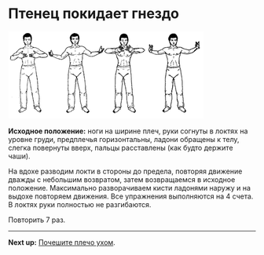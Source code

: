 # Птенец покидает гнездо

![](./img/nestling-leaves.png)

**Исходное положение:** ноги на ширине плеч, руки согнуты в локтях на уровне
груди, предплечья горизонтальны, ладони обращены к телу, слегка повернуты вверх,
пальцы расставлены (как будто держите чаши).

На вдохе разводим локти в стороны до предела, повторяя движение дважды с
небольшим возвратом, затем возвращаемся в исходное положение. Максимально
разворачиваем кисти ладонями наружу и на выдохе повторяем движения. Все
упражнения выполняются на 4 счета. В локтях руки полностью не разгибаются.

Повторить 7 раз.

***

**Next up:** [Почешите плечо ухом](../03-ear-itch).
